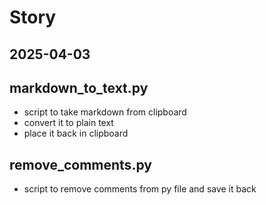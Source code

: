 # Story

**2025-04-03**
---

## markdown_to_text.py

- script to take markdown from clipboard
- convert it to plain text
- place it back in clipboard

## remove_comments.py

- script to remove comments from py file and save it back